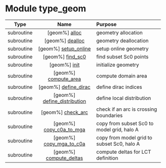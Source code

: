 # Module type_geom

| Type | Name | Purpose |
| :--: | :--: | :---------- |
| subroutine | [geom%] [alloc](https://github.com/benjaminmenetrier/bump/tree/master/src/type_geom.F90#L128) | geometry allocation |
| subroutine | [geom%] [dealloc](https://github.com/benjaminmenetrier/bump/tree/master/src/type_geom.F90#L173) | geometry deallocation |
| subroutine | [geom%] [setup_online](https://github.com/benjaminmenetrier/bump/tree/master/src/type_geom.F90#L224) | setup online geometry |
| subroutine | [geom%] [find_sc0](https://github.com/benjaminmenetrier/bump/tree/master/src/type_geom.F90#L434) | find subset Sc0 points |
| subroutine | [geom%] [init](https://github.com/benjaminmenetrier/bump/tree/master/src/type_geom.F90#L637) | initialize geometry |
| subroutine | [geom%] [compute_area](https://github.com/benjaminmenetrier/bump/tree/master/src/type_geom.F90#L720) | compute domain area |
| subroutine | [geom%] [define_dirac](https://github.com/benjaminmenetrier/bump/tree/master/src/type_geom.F90#L755) | define dirac indices |
| subroutine | [geom%] [define_distribution](https://github.com/benjaminmenetrier/bump/tree/master/src/type_geom.F90#L815) | define local distribution |
| subroutine | [geom%] [check_arc](https://github.com/benjaminmenetrier/bump/tree/master/src/type_geom.F90#L1059) | check if an arc is crossing boundaries |
| subroutine | [geom%] [copy_c0a_to_mga](https://github.com/benjaminmenetrier/bump/tree/master/src/type_geom.F90#L1110) | copy from subset Sc0 to model grid, halo A |
| subroutine | [geom%] [copy_mga_to_c0a](https://github.com/benjaminmenetrier/bump/tree/master/src/type_geom.F90#L1136) | copy from model grid to subset Sc0, halo A |
| subroutine | [geom%] [compute_deltas](https://github.com/benjaminmenetrier/bump/tree/master/src/type_geom.F90#L1201) | compute deltas for LCT definition |
